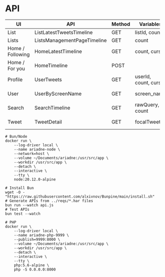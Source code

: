 # API

| UI				| API							| Method	| Variables				| Query					|
| ----------------- | ----------------------------- | --------- | --------------------- | --------------------- |
| List				| ListLatestTweetsTimeline		| GET		| listId, count			| ?listId=				|
| Lists				| ListsManagementPageTimeline	| GET		| count					| ?user_name=			|
| Home / Following	| HomeLatestTimeline			| GET		| count, cursor			|						|
| Home / For you	| HomeTimeline					| POST		|						|						|
| Profile			| UserTweets					| GET		| userId, count, cursor	| ?userId=				|
| User				| UserByScreenName				| GET		| screen_name			| ?screen_name=			|
| Search			| SearchTimeline				| GET		| rawQuery, count		| ?rawQuery=			|
| Tweet				| TweetDetail					| GET		| focalTweetId			| ?focalTweetId=		|

```shell
# Bun/Node
docker run \
	--log-driver local \
	--name ariadne-node \
	--network=host \
	--volume ~/Documents/ariadne:/usr/src/app \
	--workdir /usr/src/app \
	--detach \
	--interactive \
	--tty \
	node:20.12.0-alpine

# Install Bun
wget -O - "https://raw.githubusercontent.com/alxivnov/Bunpine/main/install.sh"
# Generate APIs from ../reqs/*.har files
bun run --watch api.js
# Test APIs
bun test --watch

# PHP
docker run \
	--log-driver local \
	--name ariadne-php-9999 \
	--publish=9999:8000 \
	--volume ~/Documents/ariadne:/usr/src/app \
	--workdir /usr/src/app \
	--detach \
	--interactive \
	--tty \
	php:5.6-alpine \
	php -S 0.0.0.0:8000
```
